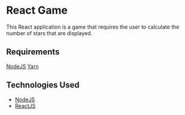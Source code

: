 # React Game
This React application is a game that requires the user to calculate the number of stars that are displayed.

## Requirements
[NodeJS](https://nodejs.org/)
[Yarn](https://yarnpkg.com/)

## Technologies Used
* [NodeJS](https://nodejs.org/)
* [ReactJS](https://facebook.github.io/react/)

